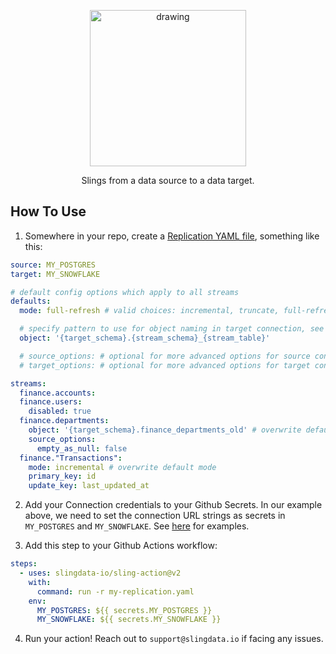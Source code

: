 
<p align="center"><img src="logo-with-text.png" alt="drawing" width="250"/></p>

<p align="center">Slings from a data source to a data target.</p>


## How To Use

1. Somewhere in your repo, create a [Replication YAML file](https://docs.slingdata.io/sling-cli/replication), something like this:

```yaml
source: MY_POSTGRES
target: MY_SNOWFLAKE

# default config options which apply to all streams
defaults:
  mode: full-refresh # valid choices: incremental, truncate, full-refresh, snapshot

  # specify pattern to use for object naming in target connection, see below for options
  object: '{target_schema}.{stream_schema}_{stream_table}'

  # source_options: # optional for more advanced options for source connection
  # target_options: # optional for more advanced options for target connection

streams:
  finance.accounts:
  finance.users:
    disabled: true
  finance.departments:
    object: '{target_schema}.finance_departments_old' # overwrite default object
    source_options:
      empty_as_null: false
  finance."Transactions":
    mode: incremental # overwrite default mode
    primary_key: id
    update_key: last_updated_at
```
2. Add your Connection credentials to your Github Secrets. In our example above, we need to set the connection URL strings as secrets in `MY_POSTGRES` and `MY_SNOWFLAKE`. See [here](https://docs.slingdata.io/sling-cli/environment#environment-variables) for examples.

3. Add this step to your Github Actions workflow:

```yaml
steps:
  - uses: slingdata-io/sling-action@v2
    with:
      command: run -r my-replication.yaml
    env:
      MY_POSTGRES: ${{ secrets.MY_POSTGRES }}
      MY_SNOWFLAKE: ${{ secrets.MY_SNOWFLAKE }}
```

4. Run your action! Reach out to `support@slingdata.io` if facing any issues.
